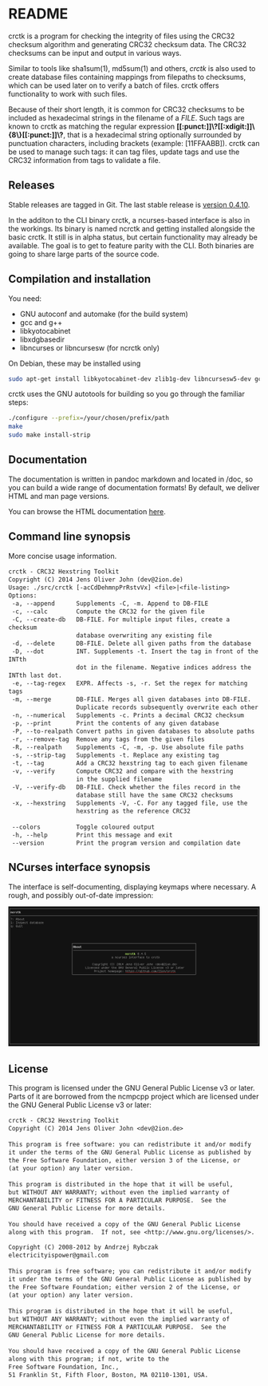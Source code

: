 # README

crctk is a program for checking the integrity of files using the CRC32
checksum algorithm and generating CRC32 checksum data. The CRC32
checksums can be input and output in various ways.

Similar to tools like sha1sum(1), md5sum(1) and others, *crctk* is also
used to create database files containing mappings from filepaths to
checksums, which can be used later on to verify a batch of files. crctk
offers functionality to work with such files.

Because of their short length, it is common for CRC32 checksums to be
included as hexadecimal strings in the filename of a _FILE_. Such tags
are known to crctk as matching the regular expression
__[[:punct:]]\\?[[:xdigit:]]\\{8\\}[[:punct:]]\\?__, that is a
hexadecimal string optionally surrounded by punctuation characters,
including brackets (example: [11FFAABB]). crctk can be used to manage
such tags: it can tag files, update tags and use the CRC32 information
from tags to validate a file.

## Releases

Stable releases are tagged in Git. The last stable release is [version
0.4.10](https://github.com/2ion/crctk/releases/tag/0.4.9). 

In the additon to the CLI binary crctk, a ncurses-based interface is
also in the workings. Its binary is named ncrctk and getting installed
alongside the basic crctk. It still is in alpha status, but certain
functionality may already be available. The goal is to get to feature
parity with the CLI. Both binaries are going to share large parts of the source
code.

## Compilation and installation

You need:

- GNU autoconf and automake (for the build system)
- gcc and g++
- libkyotocabinet
- libxdgbasedir
- libncurses or libncursesw (for ncrctk only)

On Debian, these may be installed using
```sh
sudo apt-get install libkyotocabinet-dev zlib1g-dev libncursesw5-dev gcc g++ libxdg-basedir-dev
```

crctk uses the GNU autotools for building so you go through the familiar
steps:

```sh
./configure --prefix=/your/chosen/prefix/path
make
sudo make install-strip
```

## Documentation

The documentation is written in pandoc markdown and located in /doc, so
you can build a wide range of documentation formats! By default, we
deliver HTML and man page versions.

You can browse the HTML documentation [here](https://2ion.github.io/crctk).

## Command line synopsis

More concise usage information.

```
crctk - CRC32 Hexstring Toolkit
Copyright (C) 2014 Jens Oliver John (dev@2ion.de)
Usage: ./src/crctk [-acCdDehmnpPrRstvVx] <file>|<file-listing>
Options:
 -a, --append      Supplements -C, -m. Append to DB-FILE
 -c, --calc        Compute the CRC32 for the given file
 -C, --create-db   DB-FILE. For multiple input files, create a checksum
                   database overwriting any existing file
 -d, --delete      DB-FILE. Delete all given paths from the database
 -D, --dot         INT. Supplements -t. Insert the tag in front of the INTth
                   dot in the filename. Negative indices address the INTth last dot.
 -e, --tag-regex   EXPR. Affects -s, -r. Set the regex for matching tags
 -m, --merge       DB-FILE. Merges all given databases into DB-FILE.
                   Duplicate records subsequently overwrite each other
 -n, --numerical   Supplements -c. Prints a decimal CRC32 checksum
 -p, --print       Print the contents of any given database
 -P, --to-realpath Convert paths in given databases to absolute paths
 -r, --remove-tag  Remove any tags from the given files
 -R, --realpath    Supplements -C, -m, -p. Use absolute file paths
 -s, --strip-tag   Supplements -t. Replace any existing tag
 -t, --tag         Add a CRC32 hexstring tag to each given filename
 -v, --verify      Compute CRC32 and compare with the hexstring
                   in the supplied filename
 -V, --verify-db   DB-FILE. Check whether the files record in the
                   database still have the same CRC32 checksums
 -x, --hexstring   Supplements -V, -C. For any tagged file, use the
                   hexstring as the reference CRC32

 --colors          Toggle coloured output
 -h, --help        Print this message and exit
 --version         Print the program version and compilation date
```

## NCurses interface synopsis

The interface is self-documenting, displaying keymaps where necessary. A
rough, and possibly out-of-date impression:

![Screenshot](https://raw.githubusercontent.com/2ion/crctk/master/README-resources/screenshot-cursesui.png)

## License

This program is licensed under the GNU General Public License v3 or
later. Parts of it are borrowed from the ncmpcpp project which are
licensed under the GNU General Public License v3 or later:

```
crctk - CRC32 Hexstring Toolkit
Copyright (C) 2014 Jens Oliver John <dev@2ion.de>

This program is free software: you can redistribute it and/or modify
it under the terms of the GNU General Public License as published by
the Free Software Foundation, either version 3 of the License, or
(at your option) any later version.

This program is distributed in the hope that it will be useful,
but WITHOUT ANY WARRANTY; without even the implied warranty of
MERCHANTABILITY or FITNESS FOR A PARTICULAR PURPOSE.  See the
GNU General Public License for more details.

You should have received a copy of the GNU General Public License
along with this program.  If not, see <http://www.gnu.org/licenses/>.
```

```
Copyright (C) 2008-2012 by Andrzej Rybczak                            
electricityispower@gmail.com                                          
                                                                      
This program is free software; you can redistribute it and/or modify  
it under the terms of the GNU General Public License as published by  
the Free Software Foundation; either version 2 of the License, or     
(at your option) any later version.                                   
                                                                      
This program is distributed in the hope that it will be useful,       
but WITHOUT ANY WARRANTY; without even the implied warranty of        
MERCHANTABILITY or FITNESS FOR A PARTICULAR PURPOSE.  See the         
GNU General Public License for more details.                          
                                                                      
You should have received a copy of the GNU General Public License     
along with this program; if not, write to the                         
Free Software Foundation, Inc.,                                       
51 Franklin St, Fifth Floor, Boston, MA 02110-1301, USA.              
```
